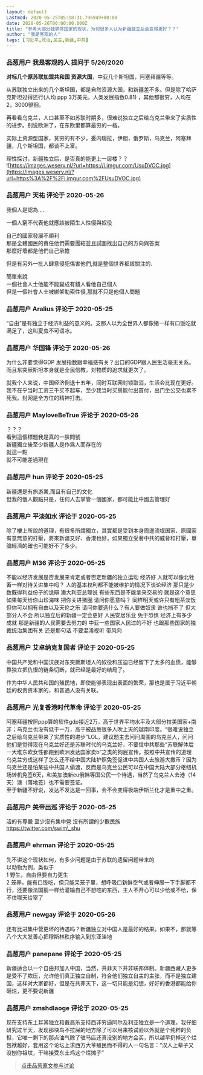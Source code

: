 ```yaml
---
layout: default
Lastmod: 2020-05-25T05:18:31.796949+00:00
date: 2020-05-26T00:00:00.000Z
title: "参考大部分独联体国家的现状，为何很多人认为新疆独立后会变得更好？？"
author: "我是客观的人"
tags: [习近平,政治,民主,新疆,中共]
---
```



### 品葱用户 **我是客观的人** 提问于 5/26/2020
    
**对标几个原苏联加盟共和国 资源大国**，中亚几个斯坦国，阿塞拜疆等等。  
  
从苏联独立出来的几个斯坦国，都是自然资源大国，和新疆差不多。但是除了哈萨克斯坦过得还行(人均 ppp 3万美元，人类发展指数0.81) ，其他都很穷，人均在2，3000徘徊。  
  
再看看乌克兰，人口甚至不如苏联时期多，很难说独立之后给乌克兰带来了实质性的进步。别说欧洲了，在东欧里都算最穷的一档。  
  
实际上资源型国家，贫穷的有不少，委内瑞拉，伊朗，俄罗斯，乌克兰，阿塞拜疆，几个斯坦国，都谈不上富。  
  
理性探讨，新疆独立后，是否真的能更上一层楼？？  
![https://images.weserv.nl/?url=https://i.imgur.com/UsuDVOC.jpg](https://images.weserv.nl/?url=https%3A%2F%2Fi.imgur.com%2FUsuDVOC.jpg)
    
                

### 品葱用户 **天祐** 评论于 2020-05-26
        
我個人是認為....  
  
一個人窮不代表他就應該被陌生人性侵與奴役  
  
自己的國家發展不順利  
那是全體國民的責任他們需要團結並且試圖找出自己的方向與答案  
那麼好壞都是他們自己承擔  
  
但是有另外一批人肆意侵犯傷害他們,就是整個世界都該關注的.  
  
簡單來說  
一個社會人士他能不能變成有錢人看他自己個人  
但是一個社會人士被綁架勒索性侵,那就不只是他個人問題
        
                

### 品葱用户 **Aralius** 评论于 2020-05-25
        
“自由”是有独立于经济利益的意义的。支那人以为全世界人都像猪一样有口饭吃就满足了，这叫夏虫不可语冰。
        
                

### 品葱用户 **华国锋** 评论于 2020-05-26
        
为什么非要觉得GDP 发展指数跟幸福感有关？出口的GDP跟人民生活毫无关系。而且东突厥斯坦本身就是全民信教，对物质的追求就更次了。  
  
就我个人来说，中国经济倒退十五年，同时互联网封锁取消，生活会比现在更好。我不在乎当时工资三千买不起车，至少我当时买房能付出首付，出门坐公交也累不死我。封网是全方位的精神打击。
        
                

### 品葱用户 **MayloveBeTrue** 评论于 2020-05-26
        
？？？  
看到這個標題我是真的一臉問號  
新疆獨立後至少新疆人是作爲人而存在的  
就這一點  
就不可能差過現在
        
                

### 品葱用户 **hun** 评论于 2020-05-25
        
新疆還是有旅游業,而且有自己的文化  
但我的個人觀點只是，任何人去掌管一個國家，都可能比中國去管理好
        
                

### 品葱用户 **平淡如水** 评论于 2020-05-25
        
除了樓上所說的道理，有很多所謂獨立，其實都是受到本身周邊流氓国家、原國家有意無意的打壓，將來新疆又好、香港也好，如果獨立受著中共的威脅和打壓，單論經濟的確也可能好不了多少。
        
                

### 品葱用户 **M36** 评论于 2020-05-25
        
不能以经济发展是否发展来肯定或者否定新疆的独立运动 经济好 人就可以像北牲畜一样对待关进集中吗？ 人的基本权利都不能被维护的情况下谈论经济 那只是少数既得利益份子的诡辩 澳大利亚总理说 有些东西是不能拿来交易的 就是这个意思 如果每天给你山珍海味 把你关进猪圈 请问你愿意吗？ 同样明天或许只有粗茶淡饭 但你可以拥有自由以及天伦之乐 请问你要选什么？有人要做奴隶 谁也挡不了 但大部分人不会 所以独立后的新疆一定会更好 人民安居乐业 免于恐惧 经济上有多少成就 那是新疆的人民需要去努力的 中亚一些国家人民过的不好 也跟那些国家的独裁统治集团有关 还是那句话 不要混淆视听 带风向
        
                

### 品葱用户 **艾卓纳克复国者** 评论于 2020-05-25
        
中国共产党和中国汉族对东突厥斯坦人的奴役和压迫已经留下了太多的血债，能够靠独立把仇恨的链条切断，就已经是最好的结局了。  
  
作为中华人民共和国的殖民地，即使能够表现出表面的繁荣，那也是属于习近平朝廷的权贵资本家的，和普通人没有关联。
        
                

### 品葱用户 **光复香港时代革命** 评论于 2020-05-25
        
阿塞拜疆按照ppp算的软件gdp接近2万，高于世界平均水平及大部分拉美国家+南非；乌克兰也没有低于一万，高于被品葱很多人吹上天的越南印度。“很难说独立之后给乌克兰带来了实质性的进步”LOL，建议题主去问问周围的乌克兰人，问问他们是觉得现在乌克兰好还是苏联时代的乌克兰好，不要信中共那些“苏联解体后一大堆东欧女性都跑到欧洲发达国家卖b”之类的狗屁宣传。按照中共宣传的道理乌克兰穷成这样了怎么还不给中国大陆护照免签促进中共国人去旅游大撒币？因为乌克兰还是怕某些中共国人偷渡，反而是乌克兰公民可以在中国大陆大部分枢纽机场转机免签6天，和美加澳新eu俄韩等国公民一个待遇，当然了乌克兰人去港（14天）澳（落地签）也不需要签证。  
至于新疆不好说，发达不发达是一回事，会不会变得极端伊斯兰化才是重中之重。
        
                

### 品葱用户 **美帝出巡** 评论于 2020-05-25
        
活的有尊嚴 至少沒有集中營 沒有所謂的少數民族   
https://twitter.com/swim\_shu
        
                

### 品葱用户 **ehrman** 评论于 2020-05-25
        
先不讲这个现状如何，有多少问题是由于苏联的遗留问题带来的  
以动物为例，类似于  
1 野生，自由但要自力更生  
2 笼养，能有口饭吃，但只能呆笼子里，想呼吸口新鲜空气或者伸展一下手脚都不行，还要像法国鹅一样给灌输自己不想吃的东西，主人不开心可以少给或不给，保不住哪天给宰了
        
                

### 品葱用户 **newgay** 评论于 2020-05-26
        
还有比进集中营更坏的待遇吗？新疆独立对中国人是最好的结果。如果不，那就等八个大大发善心把穆斯林秩序输入到东亚洼地
        
                

### 品葱用户 **panepane** 评论于 2020-05-25
        
新疆适合以一个自由邦加入中国，当然，共菲天下并非联邦体制。新疆西藏人更多是受不了欺压，允许他们真正独立自制，符合他们独立自主的主张，而不是独立建国，这样对大家都好，但是在共菲天下，这一切只能是幻想，好好的香港都能给你砸烂，更不要说新疆
        
                

### 品葱用户 **zmshdlaoge** 评论于 2020-05-25
        
现在支持东土耳其独立和戴高乐支持西非穷逼阿尔及利亚独立是一个道理，我仔细研究过半天，发现那块鸟不拉屎的地方除了可以用来核试验以外就是个纯粹的负担，它唯一剩下的那点油气除了驻马店还真没别的地方会买，所以越早扔掉这个烂包袱越好，套用这个论坛上求西方大爷殖民而不得的人一句名言：“汉人上辈子又没刨你祖坟，干嘛接受东土鸡这个烂摊子”
        
                





> [点击品葱原文参与讨论](https://pincong.rocks/question/25967)

